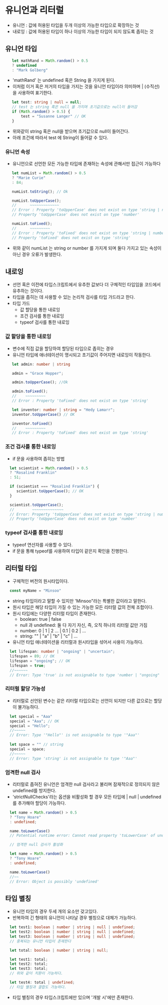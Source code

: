 # 유니언과 리터럴

 - 유니언 : 값에 허용된 타입을 두개 이상의 가능한 타입으로 확장하는 것
 - 내로잉 : 값에 허용된 타입이 하나 이상의 가능한 타입이 되지 않도록 좁히는 것

## 유니언 타입

 ```ts
    let mathRand = Math.random() > 0.5
    ? undefined
    : "Mark Golberg"
 ```

 - 'mathRand' 는 undefined 혹은 String 을 가지게 된다.
 - 이처럼 이거 혹은 저거의 타입을 가지는 것을 유니언 타입이라 의미하며 | (수직선) 을 사용하여 표기한다.

 ```ts
    let test: string | null = null;
    // test 는 string 혹은 null 을 가지며 초기값으로는 null이 들어감
    if (Math.random() > 0.5) {
        test = "Susanne Langer" // OK
    }
 ```

 - 위와같이 string 혹은 null을 받으며 초기값으로 null이 들어간다.
 - 아래 조건에 따라서 test 에 String이 들어갈 수 있다.

### 유니언 속성

 - 유니언으로 선언한 모든 가능한 타입에 존재하는 속성에 관해서만 접근이 가능하다

 ```ts
    let numList = Math.random() > 0.5
    ? "Marie Curie"
    : 84;

    numList.toString(); // Ok

    numList.toUpperCase();
    //      ~~~~~~~~~~~~~
    // Error : Property 'toUpperCase' does not exist on type 'string | number'
    // Property 'toUpperCase' does not exist on type 'number'

    numList.toFixed();
    //      ~~~~~~~~~
    // Error : Property 'toFixed' does not exist on type 'string | number'
    // Property 'toFixed' does not exist on type 'string'
 ```

 - 위와 같이 numList 는 string or number 를 가지게 되며 둘다 가지고 있는 속성이 아닌 경우 오류가 발생한다.

## 내로잉

 - 선언 혹은 이전에 타입스크립트에서 유추한 값보다 더 구체적인 타입임을 코드에서 유추하는 것이다.
 - 타입을 좁히는 데 사용할 수 있는 논리적 검사를 타입 가드라고 한다.
 - 타입 가드
   - 값 할당을 통한 내로잉
   - 조건 검사를 통한 내로잉
   - typeof 검사를 통한 내로잉

### 값 할당을 통한 내로잉
 
 - 변수에 직접 값을 할당하여 할당된 타입으로 좁히는 경우
 - 유니언 타입에 애너테이션이 명시되고 초기값이 주어지면 내로잉이 작동한다.

 ```ts
    let admin: number | string

    admin = "Grace Hopper";

    admin.toUpperCase(); //Ok

    admin.toFixed();
    //    ~~~~~~~~~
    // Error : Property 'toFixed' does not exist on type 'string'

    let inventor: number | string = "Hedy Lamarr";
    inventor.toUpperCase() // OK

    inventor.toFixed()
    //    ~~~~~~~~~
    // Error : Property 'toFixed' does not exist on type 'string'
 ```

### 조건 검사를 통한 내로잉

 - if 문을 사용하여 좁히는 방법

 ```ts
   let scientist = Math.random() > 0.5
   ? "Rosalind Franklin"
   : 51;

   if (scientist === "Rosalind Franklin") {
      scientist.toUpperCase(); // OK
   }

   scientist.toUpperCase();
   //        ~~~~~~~~~~~~~~
   // Error: Property 'toUpperCase' does not exist on type 'string | number'
   // Property 'toUpperCase' does not exist on type 'number'
 ```

### typeof 검사를 통한 내로잉

 - typeof 연산자를 사용할 수 있다.
 - if 문을 통해 typeof를 사용하여 타입이 같은지 확인을 진행한다.

## 리터럴 타입

 - 구체적인 버전의 원시타입이다.

 ```ts
   const myName = "Minsoo"
 ```

 - string 타입이라고 말할 수 있지만 'Minsoo"라는 특별한 값이라고 말한다.
 - 원시 타입은 해당 타입이 가질 수 있는 가능한 모든 리터럴 값의 전체 조합이다.
 - 원시 타입에는 다양한 리터럴 타입이 존재한다.
   - boolean: true | false
   - null 과 undefined: 둘 다 자기 자신, 즉, 오직 하나의 리터럴 값만 가짐
   - number: 0 | 1 | 2 ... | 0.1 | 0.2 | ...
   - string: "" | "a" | "b" | "c" | ...
 - 유니언 타입 애너테이션을 리터럴과 원시타입을 섞어서 사용이 가능하다.

 ```ts
   let lifespan: number | "ongoing" | "uncertain";
   lifespan = 89; // OK
   lifespan = "ongoing"; // OK
   lifespan = true;
   //~~~~~~
   // Error: Type 'true' is not assignable to type 'number | "ongoing" | "uncertain"'
 ```

### 리터럴 할당 가능성
 
 - 리터럴로 선언된 변수는 같은 리터럴 타입으로는 선언이 되지만 다른 값으로는 할당이 불가능하다.

 ```ts
   let special = "Aaa"
   special = "Aaa"; // OK
   special = "Hello";
   //~~~~~
   // Error: Type '"Hello"' is not assignable to type '"Aaa"'
   
   let space = "" // string
   special = space;
   //~~~~~
   // Error: Type 'string' is not assignable to type '"Aaa"'
 ```

### 엄격한 null 검사

 - 리터럴로 좁혀진 유니언은 엄격한 null 검사라고 불리며 잠재적으로 정의되지 않은 undefined를 방지한다.
 - 'strictNullChecks'라는 옵션을 비활성화 할 경우 모든 타입에 | null | undefined 를 추가해야 할당이 가능하다.

 ```ts
   let name = Math.random() > 0.5
   ? "Tony Hoare"
   : undefined;

   name.toLowerCase()
   // Potential runtime error: Cannot read property 'toLowerCase' of undefined.

   // 엄격한 null 검사가 활성화

   let name = Math.random() > 0.5
   ? "Tony Hoare"
   : undefined;

   name.toLowerCase()
   //~~
   // Error: Object is possibly 'undefined'
 ```

## 타입 별칭

 - 유니언 타입의 경우 두세 개의 요소만 갖고있다.
 - 반복하여 긴 형태의 유니언이 나타날 경우 별칭으로 대체가 가능하다.
  
 ```ts
   let test1: boolean | number | string | null | undefined;
   let test2: boolean | number | string | null | undefined;
   let test3: boolean | number | string | null | undefined;
   // 중복되는 유니언 타입이 존재한다

   let total: boolean | number | string | null;

   let test1: total;
   let test2: total;
   let test3: total;
   // 위와 같이 치환이 가능하다.

   let test4: total | undefined;
   // 타입 별칭과 결합도 가능하다.
 ```

 - 타입 별칭의 경우 타입스크립트에만 있으며 '개발 시'에만 존재한다.
